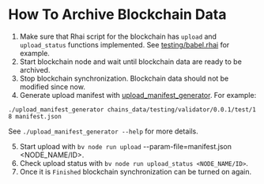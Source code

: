 # How To Archive Blockchain Data 

1. Make sure that Rhai script for the blockchain has `upload` and `upload_status` functions implemented. See [testing/babel.rhai](babel_api/protocols/testing/babel.rhai) for example.
2. Start blockchain node and wait until blockchain data are ready to be archived.
3. Stop blockchain synchronization. Blockchain data should not be modified since now.
4. Generate upload manifest with [upload_manifest_generator](https://github.com/blockjoy/blockvisor/releases/latest). For example:
```shell
./upload_manifest_generator chains_data/testing/validator/0.0.1/test/1 8 manifest.json
```
See `./upload_manifest_generator --help` for more details.

5. Start upload with `bv node run upload` --param-file=manifest.json <NODE_NAME/ID>.
6. Check upload status with `bv node run upload_status <NODE_NAME/ID>`.
7. Once it is `Finished` blockchain synchronization can be turned on again.
